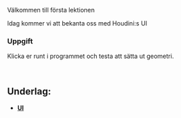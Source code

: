 
Välkommen till första lektionen

Idag kommer vi att bekanta oss med Houdini:s UI 

### Uppgift

Klicka er runt i programmet och testa att sätta ut geometri.


&nbsp;

## Underlag:
- [**UI**](https://github.com/Studio-Konkret/Technical-Direction/wiki/UI-&-Noder)
